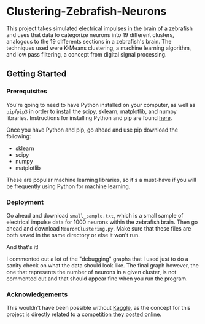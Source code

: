 # Clustering-Zebrafish-Neurons

This project takes simulated electrical impulses in the brain of a zebrafish and uses that data to categorize neurons into 19 different clusters, analogous to the 19 differents sections in a zebrafish's brain. The techniques used were K-Means clustering, a machine learning algorithm, and low pass filtering, a concept from digital signal processing. 

## Getting Started

### Prerequisites

You're going to need to have Python installed on your computer, as well as ```pip```/```pip3``` in order to install the scipy, sklearn, matplotlib, and numpy libraries. Instructions for installing Python and pip are found [here](https://github.com/BurntSushi/nfldb/wiki/Python-&-pip-Windows-installation).

Once you have Python and pip, go ahead and use pip download the following:

* sklearn
* scipy
* numpy
* matplotlib

These are popular machine learning libraries, so it's a must-have if you will be frequently using Python for machine learning. 

### Deployment

Go ahead and download ```small_sample.txt```, which is a small sample of electrical impulse data for 1000 neurons within the zebrafish brain. Then go ahead and download ```NeuronClustering.py```. Make sure that these files are both saved in the same directory or else it won't run.

And that's it! 

I commented out a lot of the "debugging" graphs that I used just to do a sanity check on what the data should look like. The final graph however, the one that represents the number of neurons in a given cluster, is not commented out and that should appear fine when you run the program. 

### Acknowledgements

This wouldn't have been possible without [Kaggle](https://www.kaggle.com/), as the concept for this project is directly related to a [competition they posted online](https://www.kaggle.com/c/connectomics). 
